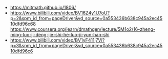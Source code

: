 - https://mitmath.github.io/1806/
- https://www.bilibili.com/video/BV16Z4y1U7oU?p=2&spm_id_from=pageDriver&vd_source=0a553436b638c945a2ec4510dfd96c68
  https://www.coursera.org/learn/dmathgen/lecture/5M1o2/16-zheng-ming-luo-ji-deng-jie-shi-he-luo-ji-yun-han-shi
- https://www.bilibili.com/video/BV1yF411j7Vi?p=3&spm_id_from=pageDriver&vd_source=0a553436b638c945a2ec4510dfd96c6